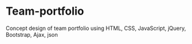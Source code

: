 # Team-portfolio
Concept design of team portfolio using HTML, CSS, JavaScript, jQuery, Bootstrap, Ajax, json
